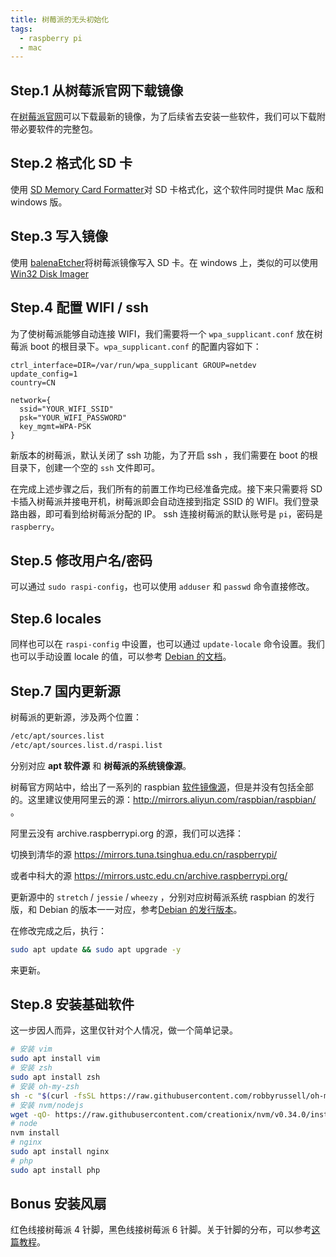 ```yaml
---
title: 树莓派的无头初始化
tags:
  - raspberry pi
  - mac
---
```


## Step.1 从树莓派官网下载镜像

在[树莓派官网](https://www.raspberrypi.org/downloads/raspbian/)可以下载最新的镜像，为了后续省去安装一些软件，我们可以下载附带必要软件的完整包。

## Step.2 格式化 SD 卡

使用 [SD Memory Card Formatter](https://www.sdcard.org/downloads/formatter_4/index.html)对 SD 卡格式化，这个软件同时提供 Mac 版和 windows 版。

## Step.3 写入镜像

使用 [balenaEtcher](https://www.balena.io/etcher/)将树莓派镜像写入 SD 卡。在 windows 上，类似的可以使用 [Win32 Disk Imager](https://sourceforge.net/projects/win32diskimager/)

## Step.4 配置 WIFI / ssh

为了使树莓派能够自动连接 WIFI，我们需要将一个 `wpa_supplicant.conf` 放在树莓派 boot 的根目录下。`wpa_supplicant.conf` 的配置内容如下：

```
ctrl_interface=DIR=/var/run/wpa_supplicant GROUP=netdev
update_config=1
country=CN

network={
  ssid="YOUR_WIFI_SSID"
  psk="YOUR_WIFI_PASSWORD"
  key_mgmt=WPA-PSK
}
```

新版本的树莓派，默认关闭了 ssh 功能，为了开启 ssh ，我们需要在 boot 的根目录下，创建一个空的 `ssh` 文件即可。

在完成上述步骤之后，我们所有的前置工作均已经准备完成。接下来只需要将 SD 卡插入树莓派并接电开机，树莓派即会自动连接到指定 SSID 的 WIFI。我们登录路由器，即可看到给树莓派分配的 IP。 ssh 连接树莓派的默认账号是 `pi`，密码是 `raspberry`。

## Step.5 修改用户名/密码

可以通过 `sudo raspi-config`，也可以使用 `adduser` 和 `passwd` 命令直接修改。

## Step.6 locales

同样也可以在 `raspi-config` 中设置，也可以通过 `update-locale` 命令设置。我们也可以手动设置 locale 的值，可以参考 [Debian 的文档](https://wiki.debian.org/Locale)。

## Step.7 国内更新源

树莓派的更新源，涉及两个位置：

```bash
/etc/apt/sources.list
/etc/apt/sources.list.d/raspi.list
```

分别对应 **apt 软件源** 和 **树莓派的系统镜像源**。

树莓官方网站中，给出了一系列的 raspbian [软件镜像源](https://www.raspbian.org/RaspbianMirrors)，但是并没有包括全部的。这里建议使用阿里云的源：http://mirrors.aliyun.com/raspbian/raspbian/ 。

阿里云没有 archive.raspberrypi.org 的源，我们可以选择：

切换到清华的源 https://mirrors.tuna.tsinghua.edu.cn/raspberrypi/

或者中科大的源 https://mirrors.ustc.edu.cn/archive.raspberrypi.org/

更新源中的 `stretch` / `jessie` / `wheezy` ，分别对应树莓派系统 raspbian 的发行版，和 Debian 的版本一一对应，参考[Debian 的发行版本](https://www.debian.org/releases/)。

在修改完成之后，执行：

```bash
sudo apt update && sudo apt upgrade -y
```

来更新。

## Step.8 安装基础软件

这一步因人而异，这里仅针对个人情况，做一个简单记录。

```bash
# 安装 vim
sudo apt install vim
# 安装 zsh
sudo apt install zsh
# 安装 oh-my-zsh
sh -c "$(curl -fsSL https://raw.githubusercontent.com/robbyrussell/oh-my-zsh/master/tools/install.sh)"
# 安装 nvm/nodejs
wget -qO- https://raw.githubusercontent.com/creationix/nvm/v0.34.0/install.sh | zsh
# node
nvm install
# nginx
sudo apt install nginx
# php
sudo apt install php
```

## Bonus 安装风扇

红色线接树莓派 4 针脚，黑色线接树莓派 6 针脚。关于针脚的分布，可以参考[这篇教程](https://github.com/Yradex/RaspberryPi3_OS/wiki/%E6%A0%91%E8%8E%93%E6%B4%BE-3-UART-%E5%8F%8A-GPIO-%E9%92%88%E8%84%9A%E5%AE%9A%E4%B9%89)。